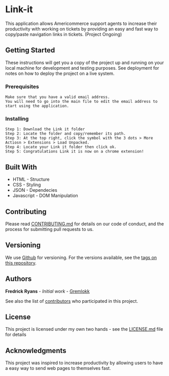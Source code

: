 # Link-it

This application allows Americommerce support agents to increase their productivity with working on tickets by providing an easy and fast way to copy/paste navigation links in tickets. (Project Ongoing)

## Getting Started

These instructions will get you a copy of the project up and running on your local machine for development and testing purposes. See deployment for notes on how to deploy the project on a live system.

### Prerequisites

```
Make sure that you have a valid email address. 
You will need to go into the main file to edit the email address to start using the application.
```

### Installing

```
Step 1: Download the Link it folder
Step 2: Locate the folder and copy/remember its path.
Step 3: At the top right, click the symbol with the 3 dots > More Actiosn > Extensions > Load Unpacked.
Step 4: Locate your Link it folder then click ok.
Step 5: Congratulations Link it is now on a chrome extension!
```

## Built With

* HTML - Structure
* CSS - Styling 
* JSON - Dependecies 
* Javascript - DOM Manipulation

## Contributing

Please read [CONTRIBUTING.md](https://github.com/gremlokk) for details on our code of conduct, and the process for submitting pull requests to us.

## Versioning

We use [Github](http://github.com) for versioning. For the versions available, see the [tags on this repository](https://github.com/your/project/tags). 

## Authors

**Fredrick Ryans** - *Initial work* - [Gremlokk](https://github.com/gremlokk)

See also the list of [contributors](https://github.com/your/project/contributors) who participated in this project.

## License

This project is licensed under my own two hands - see the [LICENSE.md](LICENSE.md) file for details

## Acknowledgments

This project was inspired to increase productivity by allowing users to have a easy way to send web pages to themselves fast.

